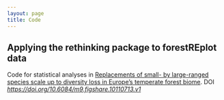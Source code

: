 ```yaml
---
layout: page
title: Code
---
```


## Applying the rethinking package to forestREplot data
Code for statistical analyses in 
[Replacements of small- by large-ranged species scale up to diversity loss in Europe’s temperate forest biome](https://www.nature.com/articles/s41559-020-1176-8).
DOI *https://doi.org/10.6084/m9.figshare.10110713.v1*
